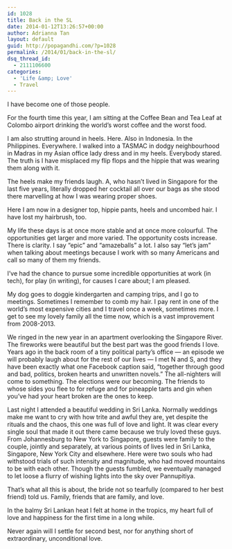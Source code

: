 ```yaml
---
id: 1028
title: Back in the SL
date: 2014-01-12T13:26:57+00:00
author: Adrianna Tan
layout: default
guid: http://popagandhi.com/?p=1028
permalink: /2014/01/back-in-the-sl/
dsq_thread_id:
  - 2111106600
categories:
  - 'Life &amp; Love'
  - Travel
---
```

I have become one of those people.

For the fourth time this year, I am sitting at the Coffee Bean and Tea Leaf at Colombo airport drinking the world&#8217;s worst coffee and the worst food.

I am also strutting around in heels. Here. Also in Indonesia. In the Philippines. Everywhere. I walked into a TASMAC in dodgy neighbourhood in Madras in my Asian office lady dress and in my heels. Everybody stared. The truth is I have misplaced my flip flops and the hippie that was wearing them along with it.

The heels make my friends laugh. A, who hasn&#8217;t lived in Singapore for the last five years, literally dropped her cocktail all over our bags as she stood there marvelling at how I was wearing proper shoes.

Here I am now in a designer top, hippie pants, heels and uncombed hair. I have lost my hairbrush, too.

My life these days is at once more stable and at once more colourful. The opportunities get larger and more varied. The opportunity costs increase. There is clarity. I say &#8220;epic&#8221; and &#8220;amazeballs&#8221; a lot. I also say &#8220;let&#8217;s jam&#8221; when talking about meetings because I work with so many Americans and call so many of them my friends.

I&#8217;ve had the chance to pursue some incredible opportunities at work (in tech), for play (in writing), for causes I care about; I am pleased.

My dog goes to doggie kindergarten and camping trips, and I go to meetings. Sometimes I remember to comb my hair. I pay rent in one of the world&#8217;s most expensive cities and I travel once a week, sometimes more. I get to see my lovely family all the time now, which is a vast improvement from 2008-2013.

We ringed in the new year in an apartment overlooking the Singapore River. The fireworks were beautiful but the best part was the good friends I love. Years ago in the back room of a tiny political party&#8217;s office — an episode we will probably laugh about for the rest of our lives — I met N and S, and they have been exactly what one Facebook caption said, &#8220;together through good and bad, politics, broken hearts and unwritten novels.&#8221; The all-nighters will come to something. The elections were our becoming. The friends to whose sides you flee to for refuge and for pineapple tarts and gin when you&#8217;ve had your heart broken are the ones to keep.

Last night I attended a beautiful wedding in Sri Lanka. Normally weddings make me want to cry with how trite and awful they are, yet despite the rituals and the chaos, this one was full of love and light. It was clear every single soul that made it out there came because we truly loved these guys. From Johannesburg to New York to Singapore, guests were family to the couple, jointly and separately, at various points of lives led in Sri Lanka, Singapore, New York City and elsewhere. Here were two souls who had withstood trials of such intensity and magnitude, who had moved mountains to be with each other. Though the guests fumbled, we eventually managed to let loose a flurry of wishing lights into the sky over Pannupitiya.

That&#8217;s what all this is about, the bride not so tearfully (compared to her best friend) told us. Family, friends that are family, and love.

In the balmy Sri Lankan heat I felt at home in the tropics, my heart full of love and happiness for the first time in a long while.

Never again will I settle for second best, nor for anything short of extraordinary, unconditional love.
